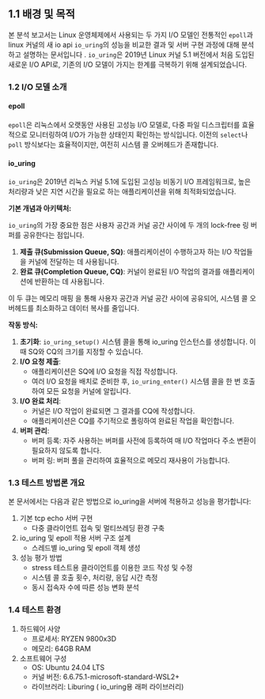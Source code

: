 

## 1.1  배경 및 목적

본 분석 보고서는 Linux 운영체제에서 사용되는 두 가지 I/O 모델인 전통적인 `epoll`과 linux 커널의 새 io api `io_uring`의 성능을 비교한 결과 및 서버 구현 과정에 대해 분석하고 설명하는 문서입니다 . `io_uring`은 2019년 Linux 커널 5.1 버전에서 처음 도입된 새로운 I/O API로, 기존의 I/O 모델이 가지는 한계를 극복하기 위해 설계되었습니다.

### 1.2 I/O 모델 소개

#### epoll

`epoll`은 리눅스에서 오랫동안 사용된 고성능 I/O 모델로, 다중 파일 디스크립터를 효율적으로 모니터링하여 I/O가 가능한 상태인지 확인하는 방식입니다. 이전의 `select`나 `poll` 방식보다는 효율적이지만, 여전히 시스템 콜 오버헤드가 존재합니다.

#### io_uring

`io_uring`은 2019년 리눅스 커널 5.1에 도입된 고성능 비동기 I/O 프레임워크로,  높은 처리량과 낮은 지연 시간을 필요로 하는 애플리케이션을 위해 최적화되었습니다.

**기본 개념과 아키텍처:**

`io_uring`의 가장 중요한 점은 사용자 공간과 커널 공간 사이에 두 개의 lock-free 링 버퍼를 공유한다는 점입니다.

1. **제출 큐(Submission Queue, SQ)**: 애플리케이션이 수행하고자 하는 I/O 작업들을 커널에 전달하는 데 사용됩니다.
2. **완료 큐(Completion Queue, CQ)**: 커널이 완료된 I/O 작업의 결과를 애플리케이션에 반환하는 데 사용됩니다.

이 두 큐는 메모리 매핑 을 통해 사용자 공간과 커널 공간 사이에 공유되어, 시스템 콜 오버헤드를 최소화하고 데이터 복사를 줄입니다.

**작동 방식:**

1. **초기화**: `io_uring_setup()` 시스템 콜을 통해 io_uring 인스턴스를 생성합니다. 이때 SQ와 CQ의 크기를 지정할 수 있습니다.
2. **I/O 요청 제출**:
    - 애플리케이션은 SQ에 I/O 요청을 직접 작성합니다.
    - 여러 I/O 요청을 배치로 준비한 후, `io_uring_enter()` 시스템 콜을 한 번 호출하여 모든 요청을 커널에 알립니다.
3. **I/O 완료 처리**:
    - 커널은 I/O 작업이 완료되면 그 결과를 CQ에 작성합니다.
    - 애플리케이션은 CQ를 주기적으로 폴링하여 완료된 작업을 확인합니다.
4. **버퍼 관리**: 
    - 버퍼 등록: 자주 사용하는 버퍼를 사전에 등록하여 매 I/O 작업마다 주소 변환이 필요하지 않도록 합니다.
    - 버퍼 링: 버퍼 풀을 관리하여 효율적으로 메모리 재사용이 가능합니다.


### 1.3 테스트 방법론 개요

본 문서에서는 다음과 같은 방법으로 io_uring을 서버에 적용하고 성능을 평가합니다:

1. 기본 tcp echo 서버 구현
    - 다중 클라이언트 접속 및 멀티쓰레딩 환경 구축
2. io_uring  및 epoll 적용 서버 구조 설계
    - 스레드별 io_uring 및 epoll 객체 생성
3. 성능 평가 방법
    - stress 테스트용 클라이언트를 이용한 코드 작성 및 수정
    - 시스템 콜 호출 횟수, 처리량, 응답 시간 측정
    - 동시 접속자 수에 따른 성능 변화 분석

### 1.4 테스트 환경 

1.  하드웨어 사양
	- 프로세서: RYZEN 9800x3D 
	- 메모리: 64GB RAM
2.  소프트웨어 구성
	- OS: Ubuntu 24.04 LTS
	- 커널 버전: 6.6.75.1-microsoft-standard-WSL2+
	- 라이브러리:  Liburing ( io_uring용 래퍼 라이브러리)